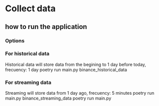 # Collect data
## how to run the application

### Options
### For historical data
Historical data will store data from the begining to 1 day before today, frecuency: 1 day
poetry run main.py binance_historical_data

### For streaming data
Streaming will store data from 1 day ago, frecuency: 5 minutes
poetry run main.py binance_streaming_data
poetry run main.py